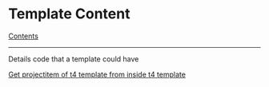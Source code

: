 # Template Content

[Contents](index.md)

---

Details code that a template could have

[Get projectitem of t4 template from inside t4 template](https://softwareproduction.eu/2013/06/10/get-the-projectitem-of-a-t4-template-from-inside-the-t4-template/)
